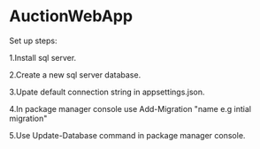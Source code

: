 # AuctionWebApp

Set up steps:

1.Install sql server.

2.Create a new sql server database.

3.Upate default connection string in appsettings.json.

4.In package manager console use Add-Migration "name e.g intial migration"

5.Use Update-Database command in package manager console.
